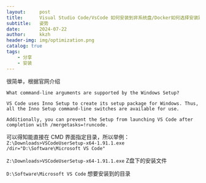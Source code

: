 ```yaml
---
layout:     post
title:      Visual Studio Code/VsCode 如何安装到非系统盘/Docker如何选择安装路径
subtitle:   姿势
date:       2024-07-22
author:     kkzh
header-img: img/optimization.png
catalog: true
tags:
    - 分享
    - 安装
---
```


很简单，根据官网介绍
```
What command-line arguments are supported by the Windows Setup?

VS Code uses Inno Setup to create its setup package for Windows. Thus, all the Inno Setup command-line switches are available for use.

Additionally, you can prevent the Setup from launching VS Code after completion with /mergetasks=!runcode.
```

可以得知能直接在 CMD 界面指定目录，所以举例：
`
Z:\Downloads>VSCodeUserSetup-x64-1.91.1.exe /dir="D:\Software\Microsoft VS Code"
`

`Z:\Downloads>VSCodeUserSetup-x64-1.91.1.exe` Z盘下的安装文件

`D:\Software\Microsoft VS Code` 想要安装到的目录